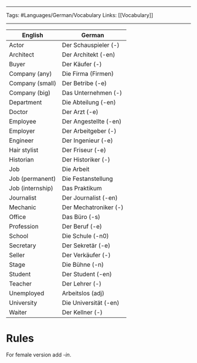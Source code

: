 ___
Tags: #Languages/German/Vocabulary 
Links: [[Vocabulary]]
___
English | German
------------ | ------------
Actor | Der Schauspieler (-)
Architect | Der Architekt (-en)
Buyer | Der Käufer (-)
Company (any) | Die Firma (Firmen)
Company (small) | Der Betribe (-e)
Company (big) | Das Unternehmen (-)
Department | Die Abteilung (-en)
Doctor | Der Arzt (-e)
Employee | Der Angestellte (-en)
Employer | Der Arbeitgeber (-)
Engineer | Der Ingenieur (-e)
Hair stylist | Der Friseur (-e)
Historian | Der Historiker (-)
Job | Die Arbeit
Job (permanent) | Die Festanstellung
Job (internship) | Das Praktikum
Journalist | Der Journalist (-en)
Mechanic | Der Mechatroniker (-)
Office | Das Büro (-s)
Profession | Der Beruf (-e)
School | Die Schule (-n0)
Secretary | Der Sekretär (-e)
Seller | Der Verkäufer (-)
Stage | Die Bühne (-n)
Student | Der Student (-en)
Teacher | Der Lehrer (-)
Unemployed | Arbeitslos (adj)
University | Die Universität (-en)
Waiter | Der Kellner (-)

# Rules
For female version add *-in*.